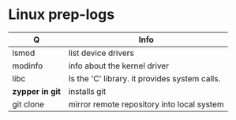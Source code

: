 # Linux prep-logs
Q | Info 
--- | ---
lsmod| list device drivers
modinfo|info about the kernel driver
libc| Is the 'C' library. it provides system calls.
__zypper in git__|installs git
git clone|mirror remote repository into local system
